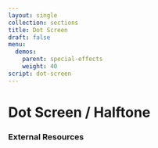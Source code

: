 ```yaml
---
layout: single
collection: sections
title: Dot Screen
draft: false
menu:
  demos:
    parent: special-effects
    weight: 40
script: dot-screen
---
```


# Dot Screen / Halftone

### External Resources
